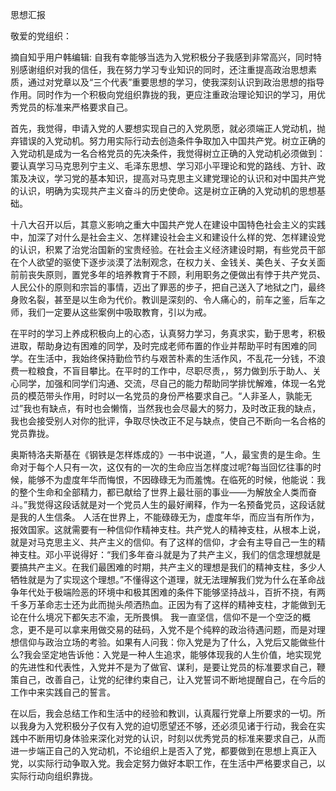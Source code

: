 思想汇报

敬爱的党组织：

摘自知乎用户韩编辑: 自我有幸能够当选为入党积极分子我感到非常高兴，同时特别感谢组织对我的信任，我在努力学习专业知识的同时，还注重提高政治思想素质，通过对党章以及“三个代表”重要思想的学习，使我深刻认识到政治思想的指导作用。同时作为一个积极向党组织靠拢的我，更应注重政治理论知识的学习，用优秀党员的标准来严格要求自己。

首先，我觉得，申请入党的人要想实现自己的入党夙愿，就必须端正人党动机，抛弃错误的入党动机。努力用实际行动去创造条件争取加入中国共产党。树立正确的入党动机是成为一名合格党员的先决条件，我觉得树立正确的入党动机必须做到：要认真学习马克思列宁主义、毛泽东思想、学习邓小平理论和党的路线、方针、政策及决议，学习党的基本知识，提高对马克思主义建党理论的认识和对中国共产党的认识，明确为实现共产主义奋斗的历史使命。这是树立正确的入党动机的思想基础。

十八大召开以后，其意义影响之重大中国共产党人在建设中国特色社会主义的实践中，加深了对什么是社会主义、怎样建设社会主义和建设什么样的党、怎样建设党的认识，积累了治党治国新的宝贵经验。在社会主义经济建设时期，有些党员干部在个人欲望的驱使下逐步淡漠了法制观念，在权力关、金钱关、美色关、子女关面前前丧失原则，置党多年的培养教育于不顾，利用职务之便做出有悖于共产党员、人民公仆的原则和宗旨的事情，迈出了罪恶的步子，把自己送入了地狱之门，最终身败名裂，甚至是以生命为代价。教训是深刻的、令人痛心的，前车之鉴，后车之师，我们一定要从这些案例中吸取教育，引以为戒。

在平时的学习上养成积极向上的心态，认真努力学习，务真求实，勤于思考，积极进取，帮助身边有困难的同学，及时完成老师布置的作业并帮助平时有困难的同学。在生活中，我始终保持勤俭节约与艰苦朴素的生活作风，不乱花一分钱，不浪费一粒粮食，不盲目攀比。在平时的工作中，尽职尽责，，努力做到乐于助人、关心同学，加强和同学们沟通、交流，尽自己的能力帮助同学排忧解难，体现一名党员的模范带头作用，时时以一名党员的身份严格要求自己。“人非圣人，孰能无过”我也有缺点，有时也会懒惰，当然我也会尽最大的努力，及时改正我的缺点，我也会接受别人对你的批评，争取尽快改正不足与缺点，使自己不断向一名合格的党员靠拢。

奥斯特洛夫斯基在《钢铁是怎样炼成的》一书中说道，“人，最宝贵的是生命。生命对于每个人只有一次，这仅有的一次的生命应当怎样度过呢?每当回忆往事的时候，能够不为虚度年华而悔恨，不因碌碌无为而羞愧。在临死的时候，他能说：我的整个生命和全部精力，都已献给了世界上最壮丽的事业——为解放全人类而奋斗。”我觉得这段话就是对一个党员人生的最好阐释，作为一名预备党员，这段话就是我的人生信条。 人活在世界上，不能碌碌无为，虚度年华，而应当有所作为，报效国家。这就需要有一种信仰作精神支柱。共产党人的精神支柱，从根本上说，就是对马克思主义、共产主义的信仰。有了这样的信仰，才会有主导自己一生的精神支柱。邓小平说得好：“我们多年奋斗就是为了共产主义，我们的信念理想就是要搞共产主义。在我们最困难的时期，共产主义的理想是我们的精神支柱，多少人牺牲就是为了实现这个理想。”不懂得这个道理，就无法理解我们党为什么在革命战争年代处于极端险恶的环境中和极其困难的条件下能够坚持战斗，百折不挠，有两千多万革命志士还为此而抛头颅洒热血。正因为有了这样的精神支柱，才能做到无论在什么境况下都矢志不渝，无所畏惧。 我一直坚信，信仰不是一个空泛的概念，更不是可以拿来用做交易的砝码，入党不是个纯粹的政治待遇问题，而是对理想信仰与政治立场的考验。如果有人问我：你入党是为了什么，入党后又能做些什么?我会坚定地告诉他：入党是一种人生追求，能够体现我的人生价值，地实现党的先进性和代表性，入党并不是为了做官、谋利，是要让党员的标准要求自己，鞭策自己，改善自己，让党的纪律约束自己，让入党誓词不断地提醒自己，在今后的工作中来实践自己的誓言。

在以后，我会总结工作和生活中的经验和教训，认真履行党章上所要求的一切。所以我身为入党积极分子仅有入党的迫切愿望还不够，还必须见诸于行动，我会在实践中不断用切身体验来深化对党的认识，时刻以优秀党员的标准来要求自己，从而进一步端正自己的入党动机，不论组织上是否入了党，都要做到在思想上真正入党，以实际行动争取入党。我会定努力做好本职工作，在生活中严格要求自己，以实际行动向组织靠拢。